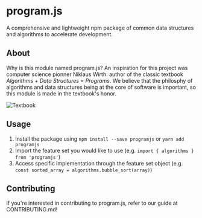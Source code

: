 # program.js
A comprehensive and lightweight npm package of common data structures and algorithms to accelerate development.

## About
Why is this module named program.js? An inspiration for this project was computer science pionner Niklaus Wirth: author of the classic textbook *Algorithms + Data Structures = Programs*. We believe that the philosphy of algorithms and data structures being at the core of software is important, so this module is made in the textbook's honor.

![Textbook](https://upload.wikimedia.org/wikipedia/en/9/90/Algorithms_%2B_Data_Structures.jpg)

## Usage
1. Install the package using `npm install --save programjs` or `yarn add programjs`
2. Import the feature set you would like to use (e.g. `import { algorithms } from 'programjs'`)
3. Access specific implementation through the feature set object (e.g. `const sorted_array = algorithms.bubble_sort(array)`)

## Contributing
If you're interested in contributing to program.js, refer to our guide at CONTRIBUTING.md!
